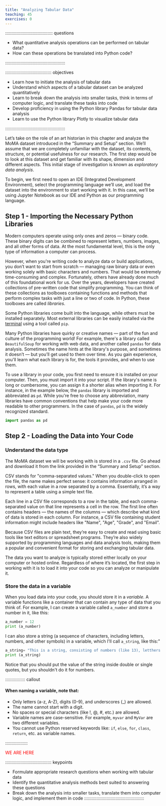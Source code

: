 ```yaml
---
title: "Analyzing Tabular Data"
teaching: 45
exercises: 0
---
```


:::::::::::::::::::::::::::::::::::::: questions 

- What quantitative analysis operations can be performed on tabular data?
- How can these operations be translated into Python code?

::::::::::::::::::::::::::::::::::::::::::::::::

::::::::::::::::::::::::::::::::::::: objectives

- Learn how to initiate the analysis of tabular data
- Understand which aspects of a tabular dataset can be analyzed quantitatively
- Learn to break down the analysis into smaller tasks, think in terms of computer logic, 
and translate these tasks into code
- Develop proficiency in using the Python library Pandas for tabular data analysis
- Learn to use the Python library Plotly to visualize tabular data

::::::::::::::::::::::::::::::::::::::::::::::::

Let’s take on the role of an art historian in this chapter and analyze the MoMA dataset 
introduced in the “Summary and Setup” section. We’ll assume that we are completely 
unfamiliar with the dataset, its contents, structure, or potential usefulness for our 
research. The first step would be to look at this dataset and get familiar with its 
shape, dimension and different aspects. This initial stage of investigation is known 
as *exploratory data analysis*.

To begin, we first need to open an IDE (Integrated Development Environment), select the 
programming language we’ll use, and load the dataset into the environment to start 
working with it. In this case, we’ll be using Jupyter Notebook as our IDE and Python 
as our programming language.

## Step 1 - Importing the Necessary Python Libraries

Modern computers operate using only ones and zeros — binary code. These binary digits can 
be combined to represent letters, numbers, images, and all other forms of data. At the 
most fundamental level, this is the only type of information a computer can process.

However, when you're writing code to analyze data or build applications, you don’t want 
to start from scratch — managing raw binary data or even working solely with basic characters 
and numbers. That would be extremely time-consuming and complex. Fortunately, others 
have already done much of this foundational work for us. Over the years, developers have 
created collections of pre-written code that simplify programming. You can think of these 
collections as toolboxes containing functions and methods that perform complex tasks with 
just a line or two of code. In Python, these toolboxes are called *libraries*.

Some Python libraries come built into the language, while others must be installed separately. 
Most external libraries can be easily installed via the [terminal](https://swcarpentry.github.io/shell-novice/) 
using a tool called `pip`.

Many Python libraries have quirky or creative names — part of the fun and culture of the 
programming world! For example, there's a library called `BeautifulSoup` for working with 
web data, and another called `pandas` for data analysis. Sometimes the name hints at the 
library's purpose, and sometimes it doesn’t — but you’ll get used to them over time. 
As you gain experience, you'll learn what each library is for, the tools it provides, 
and when to use them.

To use a library in your code, you first need to ensure it is installed on your computer. 
Then, you must import it into your script. If the library's name is long or cumbersome, 
you can assign it a shorter alias when importing it. For instance, in the example below, 
the `pandas` library is imported and abbreviated as `pd`. While you're free to choose any 
abbreviation, many libraries have common conventions that help make your code more readable 
to other programmers. In the case of `pandas`, `pd` is the widely recognized standard.

```python
import pandas as pd
```

## Step 2 - Loading the Data into Your Code

### Understand the data type

The MoMA dataset we will be working with is stored in a `.csv` file. Go ahead and download it 
from the link provided in the “Summary and Setup” section. 

CSV stands for "comma-separated values." When you double-click to open the file, the name 
makes perfect sense: it contains information arranged in rows, with each value in a row 
separated by a comma. Essentially, it’s a way to represent a table using a simple text file.

Each line in a CSV file corresponds to a row in the table, and each comma-separated value 
on that line represents a cell in the row. The first line often contains headers — the 
names of the columns — which describe what kind of data is stored in each column. For 
instance, a CSV file containing student information might include headers like "Name", "Age", "Grade", and "Email".

Because CSV files are plain text, they’re easy to create and read using basic tools 
like text editors or spreadsheet programs. They’re also widely supported by programming 
languages and data analysis tools, making them a popular and convenient format for storing 
and exchanging tabular data.

The data you want to analyze is typically stored either locally on your computer or hosted 
online. Regardless of where it’s located, the first step in working with it is to load it 
into your code so you can analyze or manipulate it. 

### Store the data in a variable

When you load data into your code, you should store it in a *variable*. A variable functions 
like a container that can contain any type of data that you think of. For example, I can 
create a variable called `a_number` and store a number in it, like this:

``` python
a_number = 12
print (a_number)
```

I can also store a string (a sequence of characters, including letters, numbers, and 
other symbols) in a variable, which I'll call `a_string`, like this:"

``` python
a_string= "This is a string, consisting of numbers (like 13), letthers and other signs!"
print (a_string)
```
Notice that you should put the value of the string inside double or single quotes, but you shouldn't do it for numbers. 

:::::::::::::::: callout
#### When naming a variable, note that:

- Only letters (a-z, A-Z), digits (0-9), and underscores (_) are allowed.
- The name cannot start with a digit.
- No spaces or special characters (like !, @, #, etc.) are allowed.
- Variable names are case-sensitive. For example, `myvar` and `MyVar` are two different variables.
- You cannot use Python reserved keywords like: `if`, `else`, `for`, `class`, `return`, etc. as variable names. 

::::::::::::::::::

<span style="color:red">WE ARE HERE</span>

::::::::::::::::::::::::::::::::::::: keypoints 
- Formulate appropriate research questions when working with tabular data
- Identify the quantitative analysis methods best suited to answering these questions
- Break down the analysis into smaller tasks, translate them into computer logic, and 
implement them in code
::::::::::::::::::::::::::::::::::::::::::::::::

